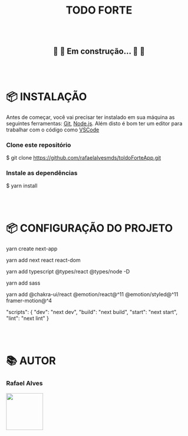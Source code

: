 <h1 align="center">TODO FORTE</h1>

<br/><br/>


<h2 align="center"> 
	🚧 🚀 Em construção... 🚀 🚧
</h2>

<br/><br/>

# 📦 INSTALAÇÃO

Antes de começar, você vai precisar ter instalado em sua máquina as seguintes ferramentas:
[Git](https://git-scm.com), [Node.js](https://nodejs.org/en/). 
Além disto é bom ter um editor para trabalhar com o código como [VSCode](https://code.visualstudio.com/)

### Clone este repositório
  $ git clone https://github.com/rafaelalvesmds/toldoForteApp.git
  
### Instale as dependências
  $ yarn install
  
<br/><br/>
  

# 📦 CONFIGURAÇÃO DO PROJETO

  <!-- To create a project, run: -->
yarn create next-app

<!-- Install next, react and react-dom in your project: -->
yarn add next react react-dom

yarn add typescript @types/react @types/node -D

yarn add sass

yarn add @chakra-ui/react @emotion/react@^11 @emotion/styled@^11 framer-motion@^4

<!-- //Open package.json and add the following scripts: -->
"scripts": {
  "dev": "next dev",
  "build": "next build",
  "start": "next start",
  "lint": "next lint"
}


<br/><br/>
	    
# 📚 AUTOR

### Rafael Alves
<td align="center"><img src="https://avatars.githubusercontent.com/u/84939473?v=4" width="100"></td>
